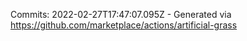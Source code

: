 Commits: 2022-02-27T17:47:07.095Z - Generated via https://github.com/marketplace/actions/artificial-grass
<br>
